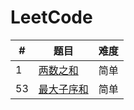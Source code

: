 # LeetCode
#|题目|难度
---|---|---
1|[两数之和](http://www.cnblogs.com/wupeixuan/p/8721518.html)|简单
53|[最大子序和](http://www.cnblogs.com/wupeixuan/p/8721518.html)|简单

